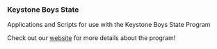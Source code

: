 ### Keystone Boys State

Applications and Scripts for use with the Keystone Boys State Program

Check out our [website](www.keystoneboysstate.com) for more details about the program!